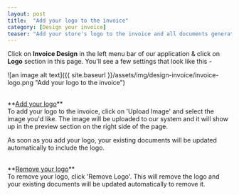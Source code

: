 ```yaml
---
layout: post
title:  "Add your logo to the invoice"
category: [Design your invoice]
teaser: "Add your store's logo to the invoice and all documents generated by Invoice Falcon"
---
```


Click on **Invoice Design** in the left menu bar of our application & click on **Logo** section in this page. You'll see a few settings that look like this -

![an image alt text]({{ site.baseurl }}/assets/img/design-invoice/invoice-logo.png "Add your logo to the invoice")

<br/>
**<u>Add your logo</u>**
<br/>
To add your logo to the invoice, click on 'Upload Image' and select the image you'd like. The image will be uploaded to our system and it will show up in the preview section on the right side of the page.

As soon as you add your logo, your existing documents will be updated automatically to include the logo.

<br/>
**<u>Remove your logo</u>**
<br/>
To remove your logo, click 'Remove Logo'. This will remove the logo and your existing documents will be updated automatically to remove it.
